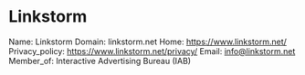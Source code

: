 
# Linkstorm

Name: Linkstorm
Domain: linkstorm.net
Home: https://www.linkstorm.net/
Privacy_policy: https://www.linkstorm.net/privacy/
Email: info@linkstorm.net
Member_of: Interactive Advertising Bureau (IAB)
